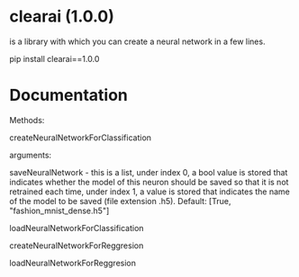 # clearai (1.0.0)<br>

is a library with which you can create a neural network in a few lines.<br>

pip install clearai==1.0.0<br>

# Documentation<br>

Methods:<br>

createNeuralNetworkForClassification<br>

arguments:<br>

saveNeuralNetwork - this is a list, under index 0, a bool value is stored that indicates whether the model of this neuron should be saved so that it is not retrained each time, under index 1, a value is stored that indicates the name of the model to be saved (file extension .h5). Default: [True, "fashion_mnist_dense.h5"]<br>

loadNeuralNetworkForClassification<br>

createNeuralNetworkForReggresion<br>

loadNeuralNetworkForReggresion<br>
